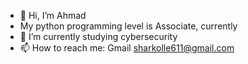 - 👋 Hi, I’m Ahmad
- My python programming level is Associate, currently
- 🌱 I’m currently studying cybersecurity
- 📫 How to reach me: Gmail sharkolle611@gmail.com

<!---
Sharkoll611/Sharkoll611 is a ✨ special ✨ repository because its `README.md` (this file) appears on your GitHub profile.
You can click the Preview link to take a look at your changes.
--->
